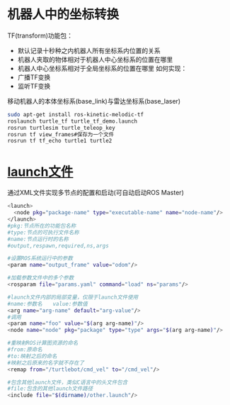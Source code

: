 # 机器人中的坐标转换
TF(transform)功能包：
- 默认记录十秒种之内机器人所有坐标系内位置的关系
- 机器人夹取的物体相对于机器人中心坐标系的位置在哪里
- 机器人中心坐标系相对于全局坐标系的位置在哪里
如何实现：
- 广播TF变换
- 监听TF变换

移动机器人的本体坐标系(base_link)与雷达坐标系(base_laser)
```bash
sudo apt-get install ros-kinetic-melodic-tf
roslaunch turtle_tf turtle_tf_demo.launch
rosrun turtlesim turtle_teleop_key
rosrun tf view_frames#保存为一个文件
rosrun tf tf_echo turtle1 turtle2
```
# [launch文件](http://wiki.ros.org/roslaunch/XML)
通过XML文件实现多节点的配置和启动(可自动启动ROS Master)
```bash
<launch>
  <node pkg="package-name" type="executable-name" name="node-name"/>
</launch>
#pkg:节点所在的功能包名称
#type:节点的可执行文件名称
#name:节点运行时的名称
#output,respawn,required,ns,args
```


```bash
#设置ROS系统运行中的参数
<param name="output_frame" value="odom"/>

#加载参数文件中的多个参数
<rosparam file="params.yaml" command="load" ns="params"/>
```
```bash
#launch文件内部的局部变量，仅限于launch文件使用
#name:参数名　　value:参数值
<arg name="arg-name" default="arg-value"/>
#调用
<param name="foo" value="$(arg arg-name)"/>
<node name="node" pkg="package" type="type" args="$(arg arg-name)"/>
```
```bash
#重映射ROS计算图资源的命名
#from:原命名
#to:映射之后的命名
#映射之后原来的名字就不存在了
<remap from="/turtlebot/cmd_vel" to="/cmd_vel"/>

```
```bash
#包含其他launch文件，类似C语言中的头文件包含
#file:包含的其他launch文件路径
<include file="$(dirname)/other.launch"/>
```
